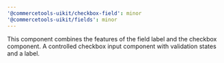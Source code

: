 ```yaml
---
'@commercetools-uikit/checkbox-field': minor
'@commercetools-uikit/fields': minor
---
```


This component combines the features of the field label and the checkbox component. A controlled checkbox input component with validation states and a label.
